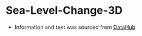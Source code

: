 # Sea-Level-Change-3D

- Information and text was sourced from [DataHub]('https://datahub.io/core/sea-level-rise')
